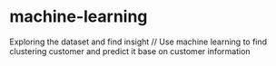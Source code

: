 # machine-learning

Exploring the dataset and find insight //
Use machine learning to find clustering customer and predict it base on customer information
